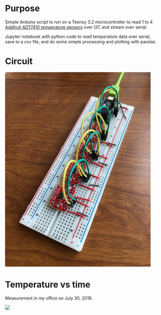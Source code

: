 # Purpose

Simple Arduino script to run on a Teensy 3.2 microcontroller to read 1 to 4 [Adafruit ADT7410 temperature sensors](https://www.adafruit.com/product/4089) over I2C and stream over serial. 

Jupyter notebook with python code to read temperature data over serial, save to a csv file, and do some simple processing and plotting with pandas.

# Circuit

![](CircuitPhoto.jpg)

# Temperature vs time

Measurement in my office on July 30, 2019.

![](190730_office_temperature.png)
